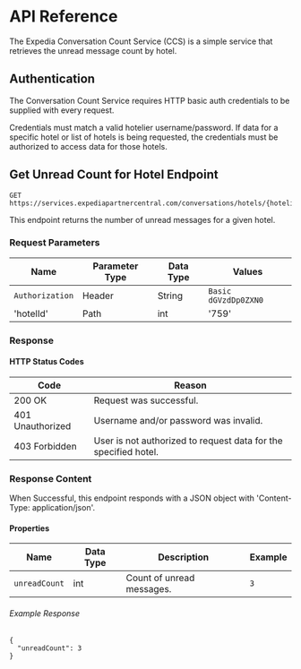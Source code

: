 # API Reference

The Expedia Conversation Count Service (CCS) is a simple service that retrieves the unread message count by hotel.

## Authentication

The Conversation Count Service requires HTTP basic auth credentials to be supplied with every request.

Credentials must match a valid hotelier username/password.  If data for a specific hotel or list of hotels is being requested, the credentials must be authorized to access data for those hotels.

## Get Unread Count for Hotel Endpoint

```
GET https://services.expediapartnercentral.com/conversations/hotels/{hotelid}/unreadmessages/count
```

This endpoint returns the number of unread messages for a given hotel.

### Request Parameters

| Name            | Parameter Type | Data Type | Values               |
|-----------------|----------------|-----------|----------------------|
| `Authorization` | Header         | String    | `Basic dGVzdDp0ZXN0` |
| 'hotelId'       | Path           | int       | '759'                |

### Response

#### HTTP Status Codes

| Code                    | Reason                                                                          |
|-------------------------|---------------------------------------------------------------------------------|
| 200 OK                  | Request was successful.                                                         |
| 401 Unauthorized        | Username and/or password was invalid.                                           |
| 403 Forbidden           | User is not authorized to request data for the specified hotel.                 |

### Response Content

When Successful, this endpoint responds with a JSON object with 'Content-Type: application/json'.

#### Properties

| Name          | Data Type | Description                        | Example     |
|---------------|-----------|------------------------------------|-------------|
| `unreadCount` | int       | Count of unread messages.          | `3`         |

###### Example Response

```
{
  "unreadCount": 3
}
```

